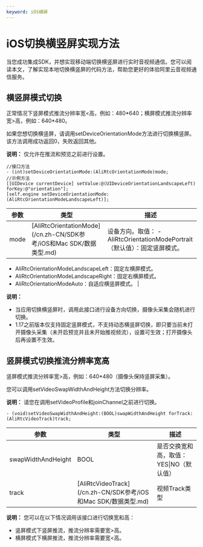 ```yaml
---
keyword: iOS横屏
---
```


# iOS切换横竖屏实现方法

当您成功集成SDK，并想实现移动端切换横竖屏进行实时音视频通信。您可以阅读本文，了解实现本地切换横竖屏的代码方法，帮助您更好的体验阿里云音视频通信服务。

## 横竖屏模式切换

正常情况下竖屏模式推流分辨率宽<高，例如：480\*640；横屏模式推流分辨率宽\>高，例如：640\*480。

如果您想切换横竖屏，请调用setDeviceOrientationMode方法进行切换横竖屏。该方法调用成功返回0，失败返回其他。

**说明：** 仅允许在推流和预览之前进行设置。

```
//接口方法
- (int)setDeviceOrientationMode:(AliRtcOrientationMode)mode;
//示例方法
[[UIDevice currentDevice] setValue:@(UIDeviceOrientationLandscapeLeft) forKey:@"orientation"];
[self.engine setDeviceOrientationMode:(AliRtcOrientationModeLandscapeLeft)];
```

|参数|类型|描述|
|--|--|--|
|mode|[AliRtcOrientationMode](/cn.zh-CN/SDK参考/iOS和Mac SDK/数据类型.md)|设备方向。取值： -   AliRtcOrientationModePortrait（默认值）：固定竖屏模式。
-   AliRtcOrientationModeLandscapeLeft：固定左横屏模式。
-   AliRtcOrientationModeLandscapeRight：固定右横屏模式。
-   AliRtcOrientationModeAuto：自适应横竖屏模式。 |

**说明：**

-   当应用切换横竖屏时，调用此接口进行设备方向切换，摄像头采集会随机进行切换。
-   1.17之前版本仅支持固定竖屏模式，不支持动态横竖屏切换，即只要当前未打开摄像头采集（未开启预览并且未开始推视频流），设置可生效；打开摄像头后再设置不生效。

## 竖屏模式切换推流分辨率宽高

竖屏模式推流分辨率宽\>高，例如：640\*480（摄像头保持竖屏采集）。

您可以调用setVideoSwapWidthAndHeight方法切换分辨率。

**说明：** 请您在调用setVideoProfile和joinChannel之前进行切换。

```
- (void)setVideoSwapWidthAndHeight:(BOOL)swapWidthAndHeight forTrack:(AliRtcVideoTrack)track;
```

|参数|类型|描述|
|--|--|--|
|swapWidthAndHeight|BOOL|是否交换宽和高，取值：YES\|NO（默认值）|
|track|[AliRtcVideoTrack](/cn.zh-CN/SDK参考/iOS和Mac SDK/数据类型.md)|视频Track类型|

**说明：** 您可以在以下情况调用该接口进行切换宽和高：

-   竖屏模式下竖屏推流，推流分辨率需要宽\>高。
-   横屏模式下横屏推流，推流分辨率需要宽<高。

